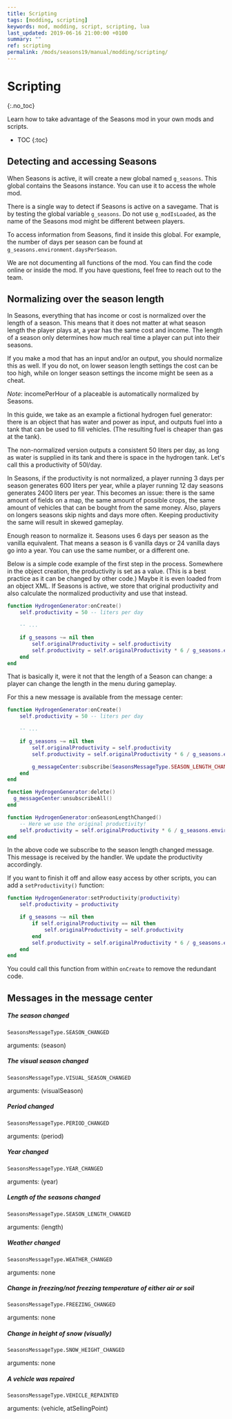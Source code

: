 ```yaml
---
title: Scripting
tags: [modding, scripting]
keywords: mod, modding, script, scripting, lua
last_updated: 2019-06-16 21:00:00 +0100
summary: ""
ref: scripting
permalink: /mods/seasons19/manual/modding/scripting/
---
```


# Scripting
{:.no_toc}

Learn how to take advantage of the Seasons mod in your own mods and scripts.

* TOC
{:toc}


## Detecting and accessing Seasons

When Seasons is active, it will create a new global named `g_seasons`. This global contains the Seasons instance. You can use it to access the whole mod.

There is a single way to detect if Seasons is active on a savegame. That is by testing the global variable `g_seasons`. Do not use `g_modIsLoaded`, as the name of the Seasons mod might be different between players.

To access information from Seasons, find it inside this global. For example, the number of days per season can be found at `g_seasons.environment.daysPerSeason`.

We are not documenting all functions of the mod. You can find the code online or inside the mod. If you have questions, feel free to reach out to the team.


## Normalizing over the season length

In Seasons, everything that has income or cost is normalized over the length of a season. This means that it does not matter at what season length the player plays at, a year has the same cost and income. The length of a season only determines how much real time a player can put into their seasons.

If you make a mod that has an input and/or an output, you should normalize this as well. If you do not, on lower season length settings the cost can be too high, while on longer season settings the income might be seen as a cheat.

*Note*: incomePerHour of a placeable is automatically normalized by Seasons.

In this guide, we take as an example a fictional hydrogen fuel generator: there is an object that has water and power as input, and outputs fuel into a tank that can be used to fill vehicles. (The resulting fuel is cheaper than gas at the tank).

The non-normalized version outputs a consistent 50 liters per day, as long as water is supplied in its tank and there is space in the hydrogen tank. Let's call this a productivity of 50l/day.

In Seasons, if the productivity is not normalized, a player running 3 days per season generates 600 liters per year, while a player running 12 day seasons generates 2400 liters per year. This becomes an issue: there is the same amount of fields on a map, the same amount of possible crops, the same amount of vehicles that can be bought from the same money. Also, players on longers seasons skip nights and days more often. Keeping productivity the same will result in skewed gameplay.

Enough reason to normalize it. Seasons uses 6 days per season as the vanilla equivalent. That means a season is 6 vanilla days or 24 vanilla days go into a year. You can use the same number, or a different one.

Below is a simple code example of the first step in the process. Somewhere in the object creation, the productivity is set as a value. (This is a best practice as it can be changed by other code.) Maybe it is even loaded from an object XML. If Seasons is active, we store that original productivity and also calculate the normalized productivity and use that instead.

```lua
function HydrogenGenerator:onCreate()
    self.productivity = 50 -- liters per day

    -- ...

    if g_seasons ~= nil then
        self.originalProductivity = self.productivity
        self.productivity = self.originalProductivity * 6 / g_seasons.environment.daysPerSeason
    end
end
```

That is basically it, were it not that the length of a Season can change: a player can change the length in the menu during gameplay.

For this a new message is available from the message center:

```lua
function HydrogenGenerator:onCreate()
    self.productivity = 50 -- liters per day

    -- ...

    if g_seasons ~= nil then
        self.originalProductivity = self.productivity
        self.productivity = self.originalProductivity * 6 / g_seasons.environment.daysInSeason

        g_messageCenter:subscribe(SeasonsMessageType.SEASON_LENGTH_CHANGED, self.onSeasonLengthChanged, self)
    end
end

function HydrogenGenerator:delete()
  g_messageCenter:unsubscribeAll()
end

function HydrogenGenerator:onSeasonLengthChanged()
    -- Here we use the original productivity!
    self.productivity = self.originalProductivity * 6 / g_seasons.environment.daysPerSeason
end
```

In the above code we subscribe to the season length changed message. This message is received by the handler. We update the productivity accordingly.

If you want to finish it off and allow easy access by other scripts, you can add a `setProductivity()` function:

```lua
function HydrogenGenerator:setProductivity(productivity)
    self.productivity = productivity

    if g_seasons ~= nil then
        if self.originalProductivity == nil then
            self.originalProductivity = self.productivity
        end
        self.productivity = self.originalProductivity * 6 / g_seasons.environment.daysPerSeason
    end
end
```

You could call this function from within `onCreate` to remove the redundant code.

## Messages in the message center

##### The season changed
`SeasonsMessageType.SEASON_CHANGED`

arguments: (season)

##### The visual season changed
`SeasonsMessageType.VISUAL_SEASON_CHANGED`

arguments: (visualSeason)

##### Period changed
`SeasonsMessageType.PERIOD_CHANGED`

arguments: (period)

##### Year changed
`SeasonsMessageType.YEAR_CHANGED`

arguments: (year)

##### Length of the seasons changed
`SeasonsMessageType.SEASON_LENGTH_CHANGED`

arguments: (length)

##### Weather changed
`SeasonsMessageType.WEATHER_CHANGED`

arguments: none

##### Change in freezing/not freezing temperature of either air or soil
`SeasonsMessageType.FREEZING_CHANGED`

arguments: none

##### Change in height of snow (visually)
`SeasonsMessageType.SNOW_HEIGHT_CHANGED`

arguments: none

##### A vehicle was repaired
`SeasonsMessageType.VEHICLE_REPAINTED`

arguments: (vehicle, atSellingPoint)

